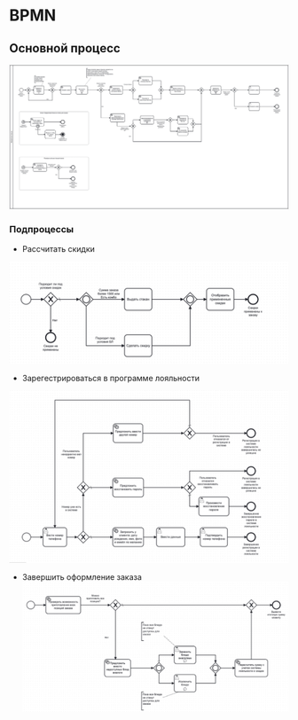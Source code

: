 # BPMN 

## Основной процесс
![alt text](img/bpmn.png)

### Подпроцессы

 -  Рассчитать скидки

![alt text](img/discount.png)

 -  Зарегестрироваться в программе лояльности

![alt text](img/loyalty.png)

 - Завершить оформление заказа
![alt text](img/end.png)